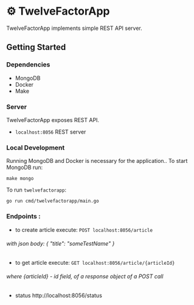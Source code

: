 # :gear: TwelveFactorApp

TwelveFactorApp implements simple REST API server.

## Getting Started

### Dependencies

- MongoDB
- Docker
- Make

### Server

TwelveFactorApp exposes REST API.

- `localhost:8056` REST server

### Local Development

Running MongoDB and Docker is necessary for the application.. To start MongoDB run:

```shell
make mongo
```

To run `twelvefactorapp`:

```shell
go run cmd/twelvefactorapp/main.go
```

### Endpoints :

- to create article execute: `POST localhost:8056/article` 
###### with json body: { "title": "someTestName" }

- to get article execute: `GET localhost:8056/article/{articleId}`
###### where {articleId} - id field, of a response object of a POST call

- status http://localhost:8056/status
